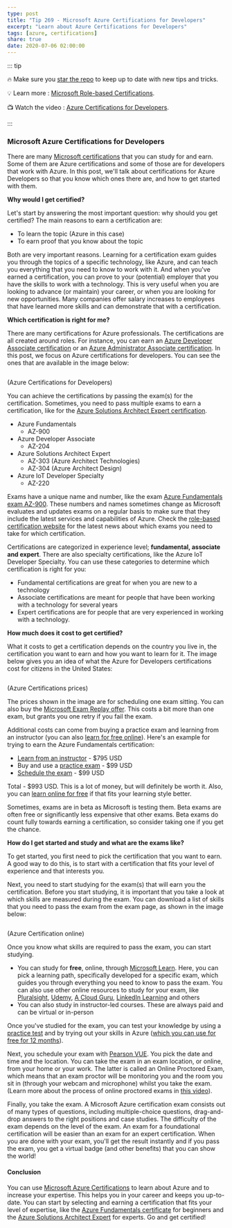 ```yaml
---
type: post
title: "Tip 269 - Microsoft Azure Certifications for Developers"
excerpt: "Learn about Azure Certifications for Developers"
tags: [azure, certifications]
share: true
date: 2020-07-06 02:00:00
---
```


::: tip 

:fire: Make sure you [star the repo](http://azuredev.tips?WT.mc_id=azure-azuredevtips-azureappsdev) to keep up to date with new tips and tricks.

:bulb: Learn more : [Microsoft Role-based Certifications](https://www.microsoft.com/en-us/learning/certification-overview.aspx?WT.mc_id=microsoft-azuredevtips-azureappsdev). 

:tv: Watch the video : [Azure Certifications for Developers](https://www.youtube.com/watch?v=aTBFvrLKu3U&list=PLLasX02E8BPCNCK8Thcxu-Y-XcBUbhFWC&index=12&t=0s?WT.mc_id=youtube-azuredevtips-azureappsdev).

:::

### Microsoft Azure Certifications for Developers

There are many [Microsoft certifications](https://www.microsoft.com/learning/certification-overview.aspx?WT.mc_id=microsoft-azuredevtips-azureappsdev) that you can study for and earn. Some of them are Azure certifications and some of those are for developers that work with Azure. In this post, we'll talk about certifications for Azure Developers so that you know which ones there are, and how to get started with them.

**Why would I get certified?**

Let's start by answering the most important question: why should you get certified? The main reasons to earn a certification are:
* To learn the topic (Azure in this case)
* To earn proof that you know about the topic

Both are very important reasons. Learning for a certification exam guides you through the topics of a specific technology, like Azure, and can teach you everything that you need to know to work with it.
And when you've earned a certification, you can prove to your (potential) employer that you have the skills to work with a technology. This is very useful when you are looking to advance (or maintain) your career, or when you are looking for new opportunities. Many companies offer salary increases to employees that have learned more skills and can demonstrate that with a certification. 

**Which certification is right for me?**

There are many certifications for Azure professionals. The certifications are all created around roles. For instance, you can earn an [Azure Developer Associate certification](https://docs.microsoft.com/learn/certifications/azure-developer?WT.mc_id=docs-azuredevtips-azureappsdev) or an [Azure Administrator Associate certification](https://docs.microsoft.com/learn/certifications/azure-administrator?WT.mc_id=docs-azuredevtips-azureappsdev). In this post, we focus on Azure certifications for developers. You can see the ones that are available in the image below:

<img :src="$withBase('/files/57certificationoverview.png')">

(Azure Certifications for Developers)

You can achieve the certifications by passing the exam(s) for the certification. Sometimes, you need to pass multiple exams to earn a certification, like for the [Azure Solutions Architect Expert certification](https://docs.microsoft.com/learn/certifications/azure-solutions-architect?WT.mc_id=docs-azuredevtips-azureappsdev). 

* Azure Fundamentals
  * AZ-900
* Azure Developer Associate
  * AZ-204
* Azure Solutions Architect Expert
  * AZ-303 (Azure Architect Technologies)
  * AZ-304 (Azure Architect Design)
* Azure IoT Developer Specialty
  * AZ-220

Exams have a unique name and number, like the exam [Azure Fundamentals exam AZ-900](https://docs.microsoft.com/learn/certifications/exams/az-900?WT.mc_id=docs-azuredevtips-azureappsdev). These numbers and names sometimes change as Microsoft evaluates and updates exams on a regular basis to make sure that they include the latest services and capabilities of Azure. Check the [role-based certification website](https://www.microsoft.com/learning/browse-all-certifications.aspx?WT.mc_id=microsoft-azuredevtips-azureappsdev) for the latest news about which exams you need to take for which certification.

Certifications are categorized in experience level; **fundamental, associate and expert**. There are also specialty certifications, like the Azure IoT Developer Specialty. You can use these categories to determine which certification is right for you:
* Fundamental certifications are great for when you are new to a technology
* Associate certifications are meant for people that have been working with a technology for several years
* Expert certifications are for people that are very experienced in working with a technology.

**How much does it cost to get certified?**

What it costs to get a certification depends on the country you live in, the certification you want to earn and how you want to learn for it. The image below gives you an idea of what the Azure for Developers certifications cost for citizens in the United States:

<img :src="$withBase('/files/57certificatinoprices.png')">

(Azure Certifications prices)

The prices shown in the image are for scheduling one exam sitting. You can also buy the [Microsoft Exam Replay offer](https://www.microsoft.com/learning/offers.aspx?WT.mc_id=microsoft-azuredevtips-azureappsdev). This costs a bit more than one exam, but grants you one retry if you fail the exam. 

Additional costs can come from buying a practice exam and learning from an instructor (you can also [learn for free online](https://docs.microsoft.com/learn?WT.mc_id=docs-azuredevtips-azureappsdev)). Here's an example for trying to earn the Azure Fundamentals certification:
* [Learn from an instructor](https://www.globalknowledge.com/us-en/global-knowledge-data/courses/microsoft-azure-fundamentals-az-900t01?WT.mc_id=other-azuredevtips-azureappsdev) - $795 USD
* Buy and use a [practice exam](https://www.mindhub.com/az-900-microsoft-azure-fundamentals-microsoft-official-practice-test/p/MU-AZ-900?WT.mc_id=other-azuredevtips-azureappsdev) - $99 USD
* [Schedule the exam](https://home.pearsonvue.com/microsoft?WT.mc_id=other-azuredevtips-azureappsdev) - $99 USD

Total - $993 USD. This is a lot of money, but will definitely be worth it. Also, you can [learn online for free](https://docs.microsoft.com/learn?WT.mc_id=docs-azuredevtips-azureappsdev) if that fits your learning style better. 

Sometimes, exams are in beta as Microsoft is testing them. Beta exams are often free or significantly less expensive that other exams. Beta exams do count fully towards earning a certification, so consider taking one if you get the chance. 

**How do I get started and study and what are the exams like?**

To get started, you first need to pick the certification that you want to earn. A good way to do this, is to start with a certification that fits your level of experience and that interests you. 

Next, you need to start studying for the exam(s) that will earn you the certification. Before you start studying, it is important that you take a look at which skills are measured during the exam. You can download a list of skills that you need to pass the exam from the exam page, as shown in the image below:

<img :src="$withBase('/files/57certificationexample.png')">

(Azure Certification online)

Once you know what skills are required to pass the exam, you can start studying. 
* You can study for **free**, online, through [Microsoft Learn](https://docs.microsoft.com/learn?WT.mc_id=docs-azuredevtips-azureappsdev). Here, you can pick a learning path, specifically developed for a specific exam, which guides you through everything you need to know to pass the exam. You can also use other online resources to study for your exam, like [Pluralsight](https://www.pluralsight.com?WT.mc_id=other-azuredevtips-azureappsdev), [Udemy](https://www.udemy.com?WT.mc_id=other-azuredevtips-azureappsdev), [A Cloud Guru](https://acloud.guru?WT.mc_id=other-azuredevtips-azureappsdev), [LinkedIn Learning](https://www.linkedin.com/learning?WT.mc_id=other-azuredevtips-azureappsdev) and others
* You can also study in instructor-led courses. These are always paid and can be virtual or in-person

Once you've studied for the exam, you can test your knowledge by using a [practice test](https://www.measureup.com/azure-products?WT.mc_id=other-azuredevtips-azureappsdev) and by trying out your skills in Azure ([which you can use for free for 12 months](https://azure.microsoft.com/free/?WT.mc_id=azure-azuredevtips-azureappsdev)).

Next, you schedule your exam with [Pearson VUE](https://home.pearsonvue.com/microsoft?WT.mc_id=other-azuredevtips-azureappsdev). You pick the date and time and the location. You can take the exam in an exam location, or online, from your home or your work. The latter is called an Online Proctored Exam, which means that an exam proctor will be monitoring you and the room you sit in (through your webcam and microphone) whilst you take the exam. (Learn more about the process of online proctored exams in [this video](https://www.youtube.com/watch?v=RI9XxzY7ePk?WT.mc_id=other-azuredevtips-azureappsdev)).

Finally, you take the exam. A Microsoft Azure certification exam consists out of many types of questions, including multiple-choice questions, drag-and-drop answers to the right positions and case studies. The difficulty of the exam depends on the level of the exam. An exam for a foundational certification will be easier than an exam for an expert certification. When you are done with your exam, you'll get the result instantly and if you pass the exam, you get a virtual badge (and other benefits) that you can show the world!

#### Conclusion

You can use [Microsoft Azure Certifications](https://www.microsoft.com/learning/azure-exams.aspx?WT.mc_id=microsoft-azuredevtips-azureappsdev) to learn about Azure and to increase your expertise. This helps you in your career and keeps you up-to-date. You can start by selecting and earning a certification that fits your level of expertise, like the [Azure Fundamentals certificate](https://docs.microsoft.com/learn/certifications/exams/az-900?WT.mc_id=docs-azuredevtips-azureappsdev) for beginners and the [Azure Solutions Architect Expert](https://docs.microsoft.com/learn/certifications/azure-solutions-architect?WT.mc_id=docs-azuredevtips-azureappsdev) for experts. Go and get certified!